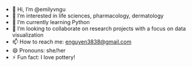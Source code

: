 - 👋 Hi, I’m @emilyvngu
- 👀 I’m interested in life sciences, pharmacology, dermatology
- 🌱 I’m currently learning Python
- 💞️ I’m looking to collaborate on research projects with a focus on data visualization
- 📫 How to reach me: enguyen3838@gmail.com
- 😄 Pronouns: she/her
- ⚡ Fun fact: I love pottery!

<!---
emilyvngu/emilyvngu is a ✨ special ✨ repository because its `README.md` (this file) appears on your GitHub profile.
You can click the Preview link to take a look at your changes.
--->
 
